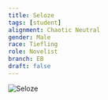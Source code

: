 ```yaml
---
title: Seloze
tags: [student]
alignment: Chaotic Neutral
gender: Male
race: Tiefling
role: Novelist
branch: EB
draft: false
---
```

![Seloze](../../images/seloze.png)
